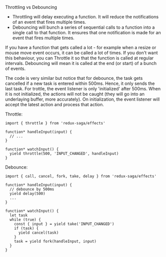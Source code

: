 Throttling vs Debouncing
- Throttling will delay executing a function. It will reduce the notifications of an event that fires multiple times.
- Debouncing will bunch a series of sequential calls to a function into a single call to that function. It ensures that one notification is made for an event that fires multiple times.

If you have a function that gets called a lot - for example when a resize or mouse move event occurs, it can be called a lot of times. If you don't want this behaviour, you can Throttle it so that the function is called at regular intervals. Debouncing will mean it is called at the end (or start) of a bunch of events.

The code is very similar but notice that for debounce, the task gets cancelled if a new task is entered within 500ms. Hence, it only sends the last task.
For trottle, the event listener is only 'initialized' after 500ms. When it is not initialized, the actions will not be caught (they will go into an underlaying buffer, more accurately). On initialization, the event listener will accept the latest action and process that action.

Throttle:
```
import { throttle } from 'redux-saga/effects'

function* handleInput(input) {
  // ...
}

function* watchInput() {
  yield throttle(500, 'INPUT_CHANGED', handleInput)
}
```

Debounce:
```
import { call, cancel, fork, take, delay } from 'redux-saga/effects'

function* handleInput(input) {
  // debounce by 500ms
  yield delay(500)
  ...
}

function* watchInput() {
  let task
  while (true) {
    const { input } = yield take('INPUT_CHANGED')
    if (task) {
      yield cancel(task)
    }
    task = yield fork(handleInput, input)
  }
}
```